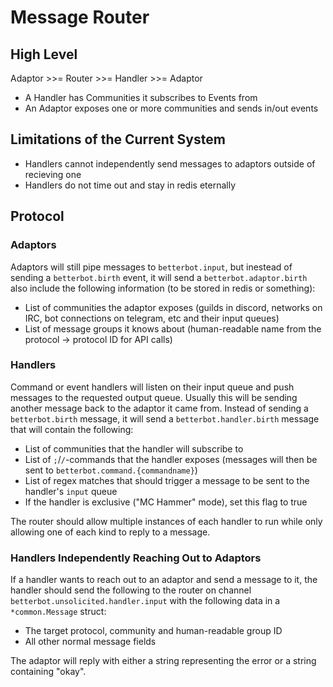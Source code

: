 Message Router
==============

High Level
----------

Adaptor >>= Router >>= Handler >>= Adaptor

- A Handler has Communities it subscribes to Events from
- An Adaptor exposes one or more communities and sends in/out events

Limitations of the Current System
---------------------------------

- Handlers cannot independently send messages to adaptors outside of recieving one
- Handlers do not time out and stay in redis eternally

Protocol
--------

### Adaptors

Adaptors will still pipe messages to `betterbot.input`, but inestead of sending a
`betterbot.birth` event, it will send a `betterbot.adaptor.birth` also include the
following information (to be stored in redis or something):

- List of communities the adaptor exposes (guilds in discord, networks on IRC, bot connections
  on telegram, etc and their input queues)
- List of message groups it knows about (human-readable name from the protocol -> protocol ID
  for API calls)

### Handlers

Command or event handlers will listen on their input queue and push messages to the
requested output queue. Usually this will be sending another message back to the adaptor
it came from. Instead of sending a `betterbot.birth` message, it will send a
`betterbot.handler.birth` message that will contain the following:

- List of communities that the handler will subscribe to
- List of `;`/`/`-commands that the handler exposes (messages will then be sent to
  `betterbot.command.{commandname}`)
- List of regex matches that should trigger a message to be sent to the handler's
  `input` queue
- If the handler is exclusive ("MC Hammer" mode), set this flag to true

The router should allow multiple instances of each handler to run while only allowing
one of each kind to reply to a message.

### Handlers Independently Reaching Out to Adaptors

If a handler wants to reach out to an adaptor and send a message to it, the handler should
send the following to the router on channel `betterbot.unsolicited.handler.input` with
the following data in a `*common.Message` struct:

- The target protocol, community and human-readable group ID
- All other normal message fields

The adaptor will reply with either a string representing the error or a string containing
"okay".
